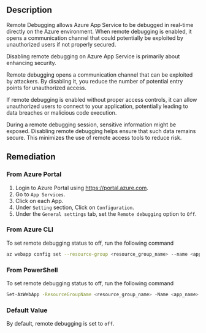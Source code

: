 ## Description

Remote Debugging allows Azure App Service to be debugged in real-time directly on the Azure environment. When remote debugging is enabled, it opens a communication channel that could potentially be exploited by unauthorized users if not properly secured.

Disabling remote debugging on Azure App Service is primarily about enhancing security.

Remote debugging opens a communication channel that can be exploited by attackers. By disabling it, you reduce the number of potential entry points for unauthorized access.

If remote debugging is enabled without proper access controls, it can allow unauthorized users to connect to your application, potentially leading to data breaches or malicious code execution.

During a remote debugging session, sensitive information might be exposed. Disabling remote debugging helps ensure that such data remains secure. This minimizes the use of remote access tools to reduce risk.

## Remediation

### From Azure Portal

1. Login to Azure Portal using https://portal.azure.com.
2. Go to `App Services`.
3. Click on each App.
4. Under `Setting` section, Click on `Configuration`.
5. Under the `General settings` tab, set the `Remote debugging` option to `Off`.

### From Azure CLI

To set remote debugging status to off, run the following command

```bash
az webapp config set --resource-group <resource_group_name> --name <app_name> --remote-debugging-enabled false
```

### From PowerShell

To set remote debugging status to off, run the following command

```bash
Set-AzWebApp -ResourceGroupName <resource_group_name> -Name <app_name> -RemoteDebuggingEnabled $false
```

### Default Value

By default, remote debugging is set to `off`.
